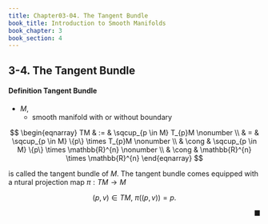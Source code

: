 ```yaml
---
title: Chapter03-04. The Tangent Bundle
book_title: Introduction to Smooth Manifolds
book_chapter: 3
book_section: 4
---
```


## 3-4. The Tangent Bundle

#### Definition Tangent Bundle
* $M$,
    * smooth manifold with or without boundary

$$
\begin{eqnarray}
    TM
    & := &
        \sqcup_{p \in M}
            T_{p}M
    \nonumber
    \\
    & = &
        \sqcup_{p \in M}
            \{p\}
            \times
            T_{p}M
    \nonumber
    \\
    & \cong &
        \sqcup_{p \in M}
            \{p\}
            \times
            \mathbb{R}^{n}
    \nonumber
    \\
    & \cong &
        \mathbb{R}^{n}
        \times
        \mathbb{R}^{n}
\end{eqnarray}
$$

is called the tangent bundle of $M$.
The tangent bundle comes equipped with a ntural projection map $\pi: TM \rightarrow M$

$$
    (p, v) \in TM,
    \
    \pi((p, v)) = p
    .
$$

<div class="end-of-statement" style="text-align: right">■</div>

